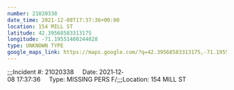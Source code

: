 ```yaml
---
number: 21020338
date_time: 2021-12-08T17:37:36+00:00
location: 154 MILL ST
latitude: 42.39568583313175
longitude: -71.19551400244028
type: UNKNOWN TYPE
google_maps_link: https://maps.google.com/?q=42.39568583313175,-71.19551400244028
---
```


;;;Incident #: 21020338     Date: 2021‐12‐08 17:37:36     Type: MISSING PERS F/;;;Location: 154 MILL ST
